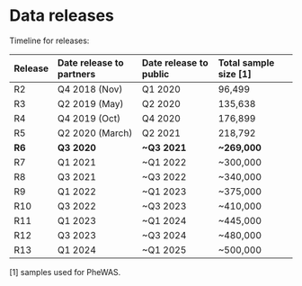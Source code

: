 # Data releases

Timeline for releases:

| Release | Date release to partners | Date release to public | Total sample size \[1\] |
| :--- | :--- | :--- | :--- |
| R2 | Q4 2018 \(Nov\) | Q1 2020 | ​96,499​​ |
| R3 | Q2 2019 \(May\) | Q2 2020 | 135,638 |
| R4 | Q4 2019 \(Oct\) | Q4 2020 | 176,899 |
| R5 | Q2 2020 \(March\) | Q2 2021 | 218,792 |
| **R6** | **Q3 2020** | **~Q3 2021** | **~269,000** |
| R7 | Q1 2021 | ~Q1 2022 | ~300,000 |
| R8 | Q3 2021 | ~Q3 2022 | ~340,000 |
| R9 | Q1 2022 | ~Q1 2023 | ~375,000 |
| R10 | Q3 2022 | ~Q3 2023 | ~410,000 |
| R11 | Q1 2023 | ~Q1 2024 | ~445,000 |
| R12 | Q3 2023 | ~Q3 2024 | ~480,000 |
| R13 | Q1 2024 | ~Q1 2025 | ~500,000 |

\[1\] samples used for PheWAS.


